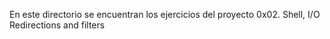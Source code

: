 En este directorio se encuentran los ejercicios del proyecto 0x02. Shell, I/O Redirections and filters